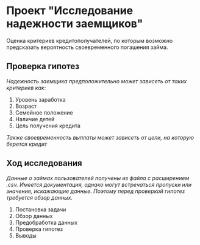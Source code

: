 # Проект "Исследование надежности заемщиков"
  
Оценка критериев кредитополучателей, по которым возможно предсказать вероятность своевременного погашения займа.
  
## Проверка гипотез
  
*Надежность заемщика предположительно может зависеть от таких критериев как:*
  
1. Уровень заработка
2. Возраст
3. Семейное положение
4. Наличие детей
5. Цель получения кредита
  
*Также своевременность выплаты может зависеть от цели, на которую берется кредит*
  
## Ход исследования
  
*Данные о займах пользователей получены из файла с расширением .csv. 
Имеется документация, однако могут встречаться пропуски или значения, искажающие данные. Поэтому перед проверкой гипотез требуется обзор данных.*
  
1. Постановка задачи
2. Обзор данных
3. Предобработка данных
4. Проверка гипотез
5. Выводы
